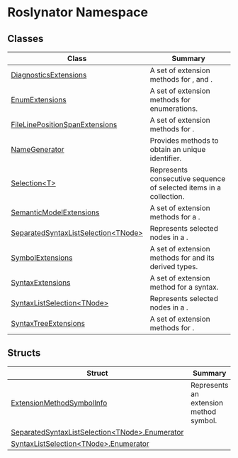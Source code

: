 # Roslynator Namespace

## Classes

| Class| Summary|
| --- | --- |
| [DiagnosticsExtensions](DiagnosticsExtensions/README.md) | A set of extension methods for ,  and \. |
| [EnumExtensions](EnumExtensions/README.md) | A set of extension methods for enumerations\. |
| [FileLinePositionSpanExtensions](FileLinePositionSpanExtensions/README.md) | A set of extension methods for \. |
| [NameGenerator](NameGenerator/README.md) | Provides methods to obtain an unique identifier\. |
| [Selection\<T>](Selection-1/README.md) | Represents consecutive sequence of selected items in a collection\. |
| [SemanticModelExtensions](SemanticModelExtensions/README.md) | A set of extension methods for a \. |
| [SeparatedSyntaxListSelection\<TNode>](SeparatedSyntaxListSelection-1/README.md) | Represents selected nodes in a \. |
| [SymbolExtensions](SymbolExtensions/README.md) | A set of extension methods for  and its derived types\. |
| [SyntaxExtensions](SyntaxExtensions/README.md) | A set of extension method for a syntax\. |
| [SyntaxListSelection\<TNode>](SyntaxListSelection-1/README.md) | Represents selected nodes in a \. |
| [SyntaxTreeExtensions](SyntaxTreeExtensions/README.md) | A set of extension methods for \. |

## Structs

| Struct| Summary|
| --- | --- |
| [ExtensionMethodSymbolInfo](ExtensionMethodSymbolInfo/README.md) | Represents an extension method symbol\. |
| [SeparatedSyntaxListSelection\<TNode>.Enumerator](SeparatedSyntaxListSelection-1/Enumerator/README.md) | |
| [SyntaxListSelection\<TNode>.Enumerator](SyntaxListSelection-1/Enumerator/README.md) | |

